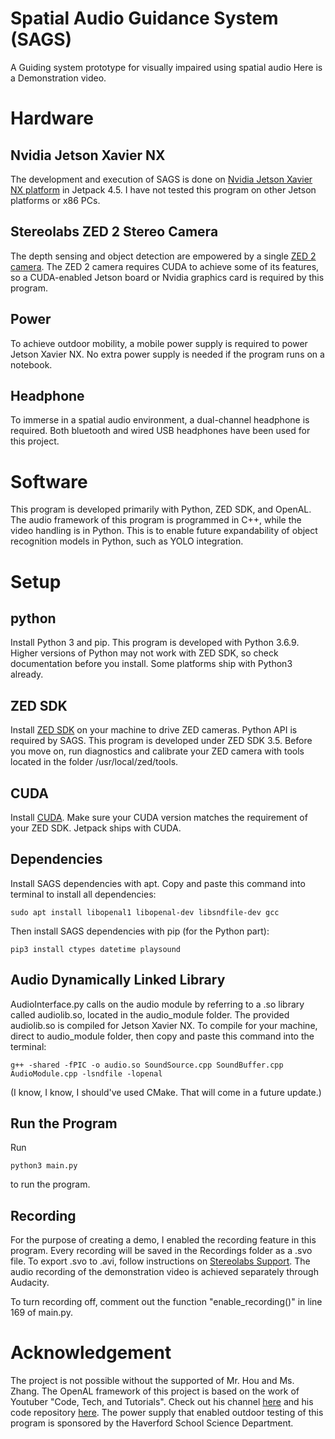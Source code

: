 # Spatial Audio Guidance System (SAGS)
A Guiding system prototype for visually impaired using spatial audio
Here is a Demonstration video. 


# Hardware
## Nvidia Jetson Xavier NX
The development and execution of SAGS is done on [Nvidia Jetson Xavier NX platform](https://www.nvidia.com/en-us/autonomous-machines/embedded-systems/jetson-xavier-nx/) in Jetpack 4.5. I have not tested this program on other Jetson platforms or x86 PCs. 

## Stereolabs ZED 2 Stereo Camera
The depth sensing and object detection are empowered by a single [ZED 2 camera](https://www.stereolabs.com/zed-2/). The ZED 2 camera requires CUDA to achieve some of its features, so a CUDA-enabled Jetson board or Nvidia graphics card is required by this program. 

## Power
To achieve outdoor mobility, a mobile power supply is required to power Jetson Xavier NX. No extra power supply is needed if the program runs on a notebook. 

## Headphone
To immerse in a spatial audio environment, a dual-channel headphone is required. Both bluetooth and wired USB headphones have been used for this project. 

# Software
This program is developed primarily with Python, ZED SDK, and OpenAL.
The audio framework of this program is programmed in C++, while the video handling is in Python. This is to enable future expandability of object recognition models in Python, such as YOLO integration. 


# Setup
## python
Install Python 3 and pip. This program is developed with Python 3.6.9. Higher versions of Python may not work with ZED SDK, so check documentation before you install. Some platforms ship with Python3 already.
## ZED SDK
Install [ZED SDK](https://www.stereolabs.com/developers/) on your machine to drive ZED cameras. Python API is required by SAGS. This program is developed under ZED SDK 3.5.
Before you move on, run diagnostics and calibrate your ZED camera with tools located in the folder /usr/local/zed/tools. 
## CUDA
Install [CUDA](https://developer.nvidia.com/cuda-toolkit). Make sure your CUDA version matches the requirement of your ZED SDK. Jetpack ships with CUDA. 
## Dependencies
Install SAGS dependencies with apt. Copy and paste this command into terminal to install all dependencies: 
```
sudo apt install libopenal1 libopenal-dev libsndfile-dev gcc
```
Then install SAGS dependencies with pip (for the Python part):
```
pip3 install ctypes datetime playsound
```
## Audio Dynamically Linked Library
AudioInterface.py calls on the audio module by referring to a .so library called audiolib.so, located in the audio_module folder. The provided audiolib.so is compiled for Jetson Xavier NX. To compile for your machine, direct to audio_module folder, then copy and paste this command into the terminal: 
```
g++ -shared -fPIC -o audio.so SoundSource.cpp SoundBuffer.cpp AudioModule.cpp -lsndfile -lopenal
```
(I know, I know, I should've used CMake. That will come in a future update.)
## Run the Program
Run
```
python3 main.py
```
to run the program. 

## Recording
For the purpose of creating a demo, I enabled the recording feature in this program. 
Every recording will be saved in the Recordings folder as a .svo file. 
To export .svo to .avi, follow instructions on [Stereolabs Support](https://support.stereolabs.com/hc/en-us/articles/360009986754-How-do-I-convert-SVO-files-to-AVI-or-image-depth-sequences-). 
The audio recording of the demonstration video is achieved separately through Audacity. 

To turn recording off, comment out the function "enable_recording()" in line 169 of main.py.

# Acknowledgement
The project is not possible without the supported of Mr. Hou and Ms. Zhang. 
The OpenAL framework of this project is based on the work of Youtuber "Code, Tech, and Tutorials". Check out his channel [here](https://www.youtube.com/c/CodeTechandTutorials) and his code repository [here](https://github.com/codetechandtutorials/openal-impl).
The power supply that enabled outdoor testing of this program is sponsored by the Haverford School Science Department. 